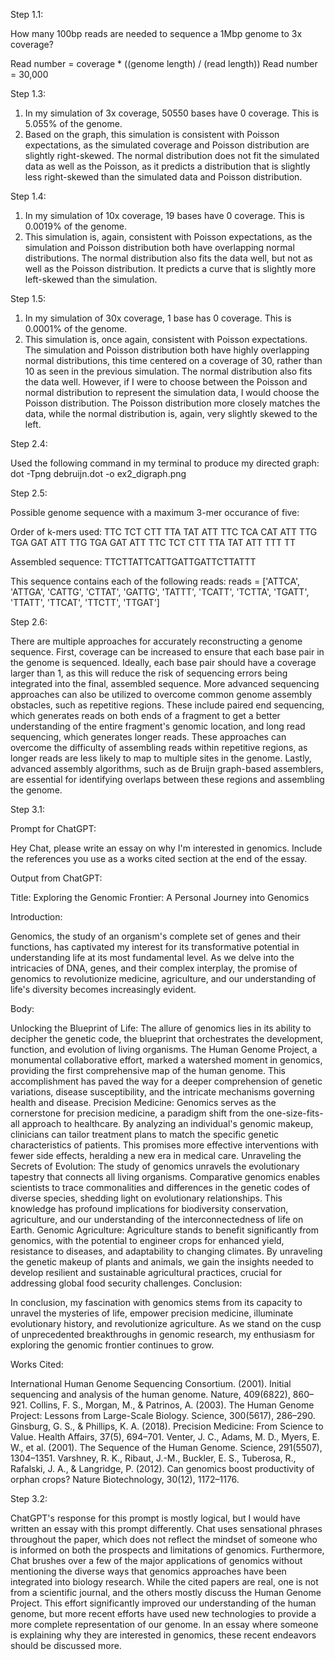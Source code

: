 Step 1.1:

How many 100bp reads are needed to sequence a 1Mbp genome to 3x coverage?

Read number = coverage * ((genome length) / (read length))
Read number = 30,000



Step 1.3:

1. In my simulation of 3x coverage, 50550 bases have 0 coverage.  This is 5.055% of the genome.
2. Based on the graph, this simulation is consistent with Poisson expectations, as the simulated coverage and Poisson distribution are slightly right-skewed.  The normal distribution does not fit the simulated data as well as the Poisson, as it predicts a distribution that is slightly less right-skewed than the simulated data and Poisson distribution.



Step 1.4:

1. In my simulation of 10x coverage, 19 bases have 0 coverage.  This is 0.0019% of the genome.
2. This simulation is, again, consistent with Poisson expectations, as the simulation and Poisson distribution both have overlapping normal distributions.  The normal distribution also fits the data well, but not as well as the Poisson distribution.  It predicts a curve that is slightly more left-skewed than the simulation.



Step 1.5:

1. In my simulation of 30x coverage, 1 base has 0 coverage.  This is 0.0001% of the genome.
2. This simulation is, once again, consistent with Poisson expectations. The simulation and Poisson distribution both have highly overlapping normal distributions, this time centered on a coverage of 30, rather than 10 as seen in the previous simulation.  The normal distribution also fits the data well.  However, if I were to choose between the Poisson and normal distribution to represent the simulation data, I would choose the Poisson distribution.  The Poisson distribution more closely matches the data, while the normal distribution is, again, very slightly skewed to the left.



Step 2.4:

Used the following command in my terminal to produce my directed graph:
dot -Tpng debruijn.dot -o ex2_digraph.png



Step 2.5: 

Possible genome sequence with a maximum 3-mer occurance of five:

Order of k-mers used:
TTC TCT CTT TTA TAT ATT TTC TCA CAT ATT TTG TGA GAT ATT TTG TGA GAT ATT TTC TCT CTT TTA TAT ATT TTT TT

Assembled sequence:
TTCTTATTCATTGATTGATTCTTATTT

This sequence contains each of the following reads:
reads = ['ATTCA', 'ATTGA', 'CATTG', 'CTTAT', 'GATTG', 'TATTT', 'TCATT', 'TCTTA', 'TGATT', 'TTATT', 'TTCAT', 'TTCTT', 'TTGAT']



Step 2.6:

There are multiple approaches for accurately reconstructing a genome sequence.  First, coverage can be increased to ensure that each base pair in the genome is sequenced.  Ideally, each base pair should have a coverage larger than 1, as this will reduce the risk of sequencing errors being integrated into the final, assembled sequence.  More advanced sequencing approaches can also be utilized to overcome common genome assembly obstacles, such as repetitive regions.  These include paired end sequencing, which generates reads on both ends of a fragment to get a better understanding of the entire fragment's genomic location, and long read sequencing, which generates longer reads.  These approaches can overcome the difficulty of assembling reads within repetitive regions, as longer reads are less likely to map to multiple sites in the genome.  Lastly, advanced assembly algorithms, such as de Bruijn graph-based assemblers, are essential for identifying overlaps between these regions and assembling the genome.



Step 3.1:


Prompt for ChatGPT:

Hey Chat, please write an essay on why I'm interested in genomics.  Include the references you use as a works cited section at the end of the essay.


Output from ChatGPT:

Title: Exploring the Genomic Frontier: A Personal Journey into Genomics

Introduction:

Genomics, the study of an organism's complete set of genes and their functions, has captivated my interest for its transformative potential in understanding life at its most fundamental level. As we delve into the intricacies of DNA, genes, and their complex interplay, the promise of genomics to revolutionize medicine, agriculture, and our understanding of life's diversity becomes increasingly evident.

Body:

Unlocking the Blueprint of Life:
The allure of genomics lies in its ability to decipher the genetic code, the blueprint that orchestrates the development, function, and evolution of living organisms. The Human Genome Project, a monumental collaborative effort, marked a watershed moment in genomics, providing the first comprehensive map of the human genome. This accomplishment has paved the way for a deeper comprehension of genetic variations, disease susceptibility, and the intricate mechanisms governing health and disease.
Precision Medicine:
Genomics serves as the cornerstone for precision medicine, a paradigm shift from the one-size-fits-all approach to healthcare. By analyzing an individual's genomic makeup, clinicians can tailor treatment plans to match the specific genetic characteristics of patients. This promises more effective interventions with fewer side effects, heralding a new era in medical care.
Unraveling the Secrets of Evolution:
The study of genomics unravels the evolutionary tapestry that connects all living organisms. Comparative genomics enables scientists to trace commonalities and differences in the genetic codes of diverse species, shedding light on evolutionary relationships. This knowledge has profound implications for biodiversity conservation, agriculture, and our understanding of the interconnectedness of life on Earth.
Genomic Agriculture:
Agriculture stands to benefit significantly from genomics, with the potential to engineer crops for enhanced yield, resistance to diseases, and adaptability to changing climates. By unraveling the genetic makeup of plants and animals, we gain the insights needed to develop resilient and sustainable agricultural practices, crucial for addressing global food security challenges.
Conclusion:

In conclusion, my fascination with genomics stems from its capacity to unravel the mysteries of life, empower precision medicine, illuminate evolutionary history, and revolutionize agriculture. As we stand on the cusp of unprecedented breakthroughs in genomic research, my enthusiasm for exploring the genomic frontier continues to grow.

Works Cited:

International Human Genome Sequencing Consortium. (2001). Initial sequencing and analysis of the human genome. Nature, 409(6822), 860–921.
Collins, F. S., Morgan, M., & Patrinos, A. (2003). The Human Genome Project: Lessons from Large-Scale Biology. Science, 300(5617), 286–290.
Ginsburg, G. S., & Phillips, K. A. (2018). Precision Medicine: From Science to Value. Health Affairs, 37(5), 694–701.
Venter, J. C., Adams, M. D., Myers, E. W., et al. (2001). The Sequence of the Human Genome. Science, 291(5507), 1304–1351.
Varshney, R. K., Ribaut, J.-M., Buckler, E. S., Tuberosa, R., Rafalski, J. A., & Langridge, P. (2012). Can genomics boost productivity of orphan crops? Nature Biotechnology, 30(12), 1172–1176.



Step 3.2:

ChatGPT's response for this prompt is mostly logical, but I would have written an essay with this prompt differently.  Chat uses sensational phrases throughout the paper, which does not reflect the mindset of someone who is informed on both the prospects and limitations of genomics.  Furthermore, Chat brushes over a few of the major applications of genomics without mentioning the diverse ways that genomics approaches have been integrated into biology research.  While the cited papers are real, one is not from a scientific journal, and the others mostly discuss the Human Genome Project.  This effort significantly improved our understanding of the human genome, but more recent efforts have used new technologies to provide a more complete representation of our genome.  In an essay where someone is explaining why they are interested in genomics, these recent endeavors should be discussed more.
